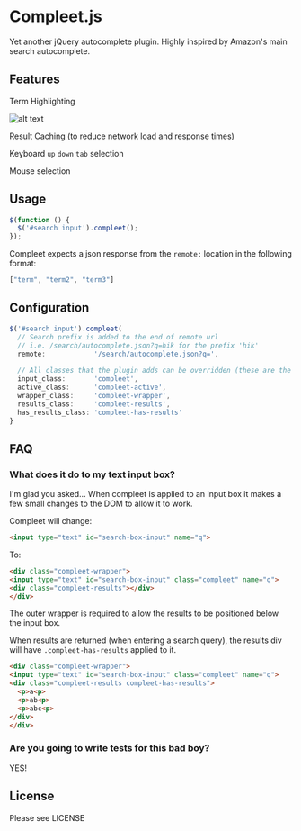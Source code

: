 # Compleet.js

Yet another jQuery autocomplete plugin. Highly inspired by Amazon's main search autocomplete.

## Features

Term Highlighting

![alt text][term-highlight]

Result Caching (to reduce network load and response times)

Keyboard ```up``` ```down``` ```tab``` selection

Mouse selection

## Usage

```javascript
$(function () {
  $('#search input').compleet();
});
```

Compleet expects a json response from the ```remote:``` location in the following format:

```javascript
["term", "term2", "term3"]
```

## Configuration
```javascript
$('#search input').compleet(
  // Search prefix is added to the end of remote url
  // i.e. /search/autocomplete.json?q=hik for the prefix 'hik'
  remote:            '/search/autocomplete.json?q=',
  
  // All classes that the plugin adds can be overridden (these are the defaults)
  input_class:       'compleet',
  active_class:      'compleet-active',
  wrapper_class:     'compleet-wrapper',
  results_class:     'compleet-results',
  has_results_class: 'compleet-has-results'
}
```

## FAQ
### What does it do to my text input box?

I'm glad you asked... When compleet is applied to an input box it makes a few small changes to the DOM to allow
it to work. 

Compleet will change:

```html
<input type="text" id="search-box-input" name="q">
```

To:

```html
<div class="compleet-wrapper">
<input type="text" id="search-box-input" class="compleet" name="q">
<div class="compleet-results"></div>
</div>
```

The outer wrapper is required to allow the results to be positioned below the input box.

When results are returned (when entering a search query), the results div will have ```.compleet-has-results``` applied to it.

```html
<div class="compleet-wrapper">
<input type="text" id="search-box-input" class="compleet" name="q">
<div class="compleet-results compleet-has-results">
  <p>a<p>
  <p>ab<p>
  <p>abc<p>
</div>
</div>
```

### Are you going to write tests for this bad boy?

YES!

## License

Please see LICENSE

[term-highlight]: http://compleet.s3.amazonaws.com/term-highlight.png
